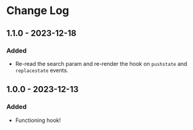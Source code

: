 # Change Log

<!-- ## 0.0.0 - yyyy-mm-dd -->
<!---->
<!-- ### Changed -->
<!---->
<!-- ### Added -->
<!---->
<!-- ### Fixed -->

## 1.1.0 - 2023-12-18

### Added

- Re-read the search param and re-render the hook on `pushstate` and `replacestate` events.

## 1.0.0 - 2023-12-13

### Added

- Functioning hook!
